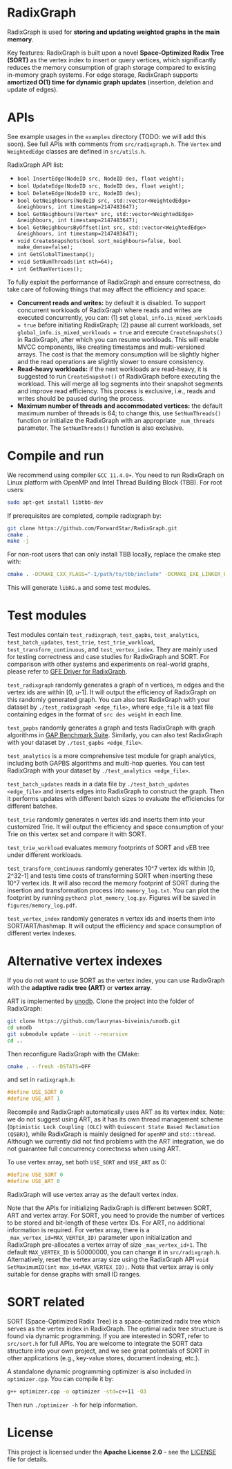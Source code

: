 # RadixGraph
RadixGraph is used for **storing and updating weighted graphs in the main memory**.

Key features: RadixGraph is built upon a novel **Space-Optimized Radix Tree (SORT)** as the vertex index to insert or query vertices, which significantly reduces the memory consumption of graph storage compared to existing in-memory graph systems. For edge storage, RadixGraph supports **amortized O(1) time for dynamic graph updates** (insertion, deletion and update of edges).

# APIs
See example usages in the ``examples`` directory (TODO: we will add this soon). See full APIs with comments from ``src/radixgraph.h``. The ``Vertex`` and ``WeightedEdge`` classes are defined in ``src/utils.h``.

RadixGraph API list:
- ``bool InsertEdge(NodeID src, NodeID des, float weight);``
- ``bool UpdateEdge(NodeID src, NodeID des, float weight);``
- ``bool DeleteEdge(NodeID src, NodeID des);``
- ``bool GetNeighbours(NodeID src, std::vector<WeightedEdge> &neighbours, int timestamp=2147483647);``
- ``bool GetNeighbours(Vertex* src, std::vector<WeightedEdge> &neighbours, int timestamp=2147483647);``
- ``bool GetNeighboursByOffset(int src, std::vector<WeightedEdge> &neighbours, int timestamp=2147483647);``
- ``void CreateSnapshots(bool sort_neighbours=false, bool make_dense=false);``
- ``int GetGlobalTimestamp();``
- ``void SetNumThreads(int nth=64);``
- ``int GetNumVertices();``

To fully exploit the performance of RadixGraph and ensure correctness, do take care of following things that may affect the efficiency and space:
- **Concurrent reads and writes:** by default it is disabled. To support concurrent workloads of RadixGraph where reads and writes are executed concurrently, you can: (1) set ``global_info.is_mixed_workloads = true`` before initiating RadixGraph; (2) pause all current workloads, set ``global_info.is_mixed_workloads = true`` and execute ``CreateSnapshots()`` in RadixGraph, after which you can resume workloads. This will enable MVCC components, like creating timestamps and multi-versioned arrays. The cost is that the memory consumption will be slightly higher and the read operations are slightly slower to ensure consistency.
- **Read-heavy workloads:** if the next workloads are read-heavy, it is suggested to run ``CreateSnapshot()`` of RadixGraph before executing the workload. This will merge all log segments into their snapshot segments and improve read efficiency. This process is exclusive, i.e., reads and writes should be paused during the process.
- **Maximum number of threads and accommodated vertices:** the default maximum number of threads is 64; to change this, use ``SetNumThreads()`` function or initialize the RadixGraph with an appropriate ``_num_threads`` parameter. The ``SetNumThreads()`` function is also exclusive.

# Compile and run
We recommend using compiler ``GCC 11.4.0+``. You need to run RadixGraph on Linux platform with OpenMP and Intel Thread Building Block (TBB). For root users:
```sh
sudo apt-get install libtbb-dev
```

If prerequisites are completed, compile radixgraph by:
```sh
git clone https://github.com/ForwardStar/RadixGraph.git
cmake .
make -j
```

For non-root users that can only install TBB locally, replace the cmake step with:
```sh
cmake . -DCMAKE_CXX_FLAGS="-I/path/to/tbb/include" -DCMAKE_EXE_LINKER_FLAGS="-L/path/to/tbb/lib"
```

This will generate ``libRG.a`` and some test modules.

# Test modules
Test modules contain ``test_radixgraph``, ``test_gapbs``, ``test_analytics``, ``test_batch_updates``, ``test_trie``, ``test_trie_workload``, ``test_transform_continuous``, and ``test_vertex_index``. They are mainly used for testing correctness and case studies for RadixGraph and SORT. For comparison with other systems and experiments on real-world graphs, please refer to [GFE Driver for RadixGraph](https://github.com/ForwardStar/gfe_driver).

``test_radixgraph`` randomly generates a graph of n vertices, m edges and the vertex ids are within [0, u-1]. It will output the efficiency of RadixGraph on this randomly generated graph. You can also test RadixGraph with your dataset by ``./test_radixgraph <edge_file>``, where ``edge_file`` is a text file containing edges in the format of ``src des weight`` in each line.

``test_gapbs`` randomly generates a graph and tests RadixGraph with graph algorithms in [GAP Benchmark Suite](https://github.com/sbeamer/gapbs). Similarly, you can also test RadixGraph with your dataset by ``./test_gapbs <edge_file>``.

``test_analytics`` is a more comprehensive test module for graph analytics, including both GAPBS algorithms and multi-hop queries. You can test RadixGraph with your dataset by ``./test_analytics <edge_file>``.

``test_batch_updates`` reads in a data file by ``./test_batch_updates <edge_file>`` and inserts edges into RadixGraph to construct the graph. Then it performs updates with different batch sizes to evaluate the efficiencies for different batches.

``test_trie`` randomly generates n vertex ids and inserts them into your customized Trie. It will output the efficiency and space consumption of your Trie on this vertex set and compare it with SORT.

``test_trie_workload`` evaluates memory footprints of SORT and vEB tree under different workloads.

``test_transform_continuous`` randomly generates 10^7 vertex ids within [0, 2^32-1] and tests time costs of transforming SORT when inserting these 10^7 vertex ids. It will also record the memory footprint of SORT during the insertion and transformation process into ``memory_log.txt``. You can plot the footprint by running ``python3 plot_memory_log.py``. Figures will be saved in ``figures/memory_log.pdf``.

``test_vertex_index`` randomly generates n vertex ids and inserts them into SORT/ART/hashmap. It will output the efficiency and space consumption of different vertex indexes.

# Alternative vertex indexes
If you do not want to use SORT as the vertex index, you can use RadixGraph with the **adaptive radix tree (ART)** or **vertex array**.

ART is implemented by [unodb](https://github.com/laurynas-biveinis/unodb?tab=readme-ov-file). Clone the project into the folder of RadixGraph:
```sh
git clone https://github.com/laurynas-biveinis/unodb.git
cd unodb
git submodule update --init --recursive
cd ..
```

Then reconfigure RadixGraph with the CMake:
```sh
cmake . --fresh -DSTATS=OFF
```

and set in ``radixgraph.h``:
```cpp
#define USE_SORT 0
#define USE_ART 1
```

Recompile and RadixGraph automatically uses ART as its vertex index. Note: we do not suggest using ART, as it has its own thread management scheme (``Optimistic Lock Coupling (OLC)`` with ``Quiescent State Based Reclamation (QSBR)``), while RadixGraph is mainly designed for ``openMP`` and ``std::thread``. Although we currently did not find problems with the ART integration, we do not guarantee full concurrency correctness when using ART.

To use vertex array, set both ``USE_SORT`` and ``USE_ART`` as 0:
```cpp
#define USE_SORT 0
#define USE_ART 0
```

RadixGraph will use vertex array as the default vertex index.

Note that the APIs for initializing RadixGraph is different between SORT, ART and vertex array. For SORT, you need to provide the number of vertices to be stored and bit-length of these vertex IDs. For ART, no additional information is required. For vertex array, there is a ``_max_vertex_id=MAX_VERTEX_ID)`` parameter upon initialization and RadixGraph pre-allocates a vertex array of size ``_max_vertex_id+1``. The default ``MAX_VERTEX_ID`` is 50000000, you can change it in ``src/radixgraph.h``. Alternatively, reset the vertex array size using the RadixGraph API ``void SetMaximumID(int max_id=MAX_VERTEX_ID);``. Note that vertex array is only suitable for dense graphs with small ID ranges.

# SORT related
SORT (Space-Optimized Radix Tree) is a space-optimized radix tree which serves as the vertex index in RadixGraph. The optimal radix tree structure is found via dynamic programming. If you are interested in SORT, refer to ``src/sort.h`` for full APIs. You are welcome to integrate the SORT data structure into your own project, and we see great potentials of SORT in other applications (e.g., key-value stores, document indexing, etc.).

A standalone dynamic programming optimizer is also included in ``optimizer.cpp``. You can compile it by:
```sh
g++ optimizer.cpp -o optimizer -std=c++11 -O3
```

Then run ``./optimizer -h`` for help information.

# License
This project is licensed under the **Apache License 2.0** - see the [LICENSE](LICENSE) file for details.